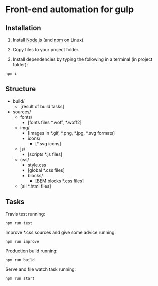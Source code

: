 Front-end automation for gulp
================================

## Installation

1. Install [Node.js](http://nodejs.org) (and [npm](https://github.com/joyent/node/wiki/Installing-Node.js-via-package-manager) on Linux).

2. Copy files to your project folder.

3. Install dependencies by typing the following in a terminal (in project folder):
```
npm i
```

## Structure

- build/
  - [result of build tasks]
- sources/
  - fonts/
    - [fonts files *.woff, *.woff2]
  - img/
    - [images in *.gif, *.png, *.jpg, *.svg formats]
    - icons/
      - [*.svg icons]
  - js/
    - [scripts *.js files]
  - css/
    - style.css
    - [global *.css files]
    - blocks/
      - [BEM blocks *.css files]
  - [all *.html files]

## Tasks

Travis test running:
```
npm run test
```

Improve *.css sources and give some advice running:
```
npm run improve
```

Production build running:
```
npm run build
```

Serve and file watch task running:
```
npm run start
```
